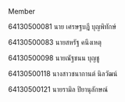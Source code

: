 Member

64130500081 นาย เศรษฐบฎี บุญพิทักษ์

64130500083 นายสหรัฐ คนึงเหตุ

64130500098 นายณัฐชนน บุญชู

64130500118 นางสาวชนากานต์ นิลวัฒน์

64130500121 นายรามิล ปิยานุลักษณ์
